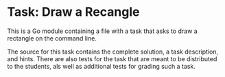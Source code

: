 # Task: Draw a Recangle

This is a Go module containing a file with a task that asks
to draw a rectangle on the command line.

The source for this task contains the complete solution,
a task description, and hints.
There are also tests for the task that are meant to be distributed
to the students, als well as additional tests for grading such a task.
